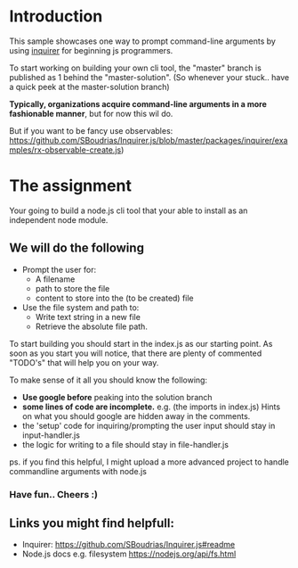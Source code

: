 # Introduction
This sample showcases one way to prompt command-line arguments by using 
[inquirer](https://www.npmjs.com/package/inquirer) for beginning js programmers.  

To start working on building your own cli tool, the "master" branch is published as 1 behind the "master-solution". (So whenever your stuck.. have a quick peek at the master-solution branch)

**Typically, organizations acquire command-line arguments in a more fashionable manner**, but for now this wil do.

But if you want to be fancy use observables: https://github.com/SBoudrias/Inquirer.js/blob/master/packages/inquirer/examples/rx-observable-create.js)

# The assignment

Your going to build a node.js cli tool that your able to install as an independent node module. 

## We will do the following

* Prompt the user for:
  * A filename 
  * path to store the file
  * content to store into the (to be created) file
* Use the file system and path to:
  * Write text string in a new file
  * Retrieve the absolute file path.

To start building you should start in the index.js as our starting point.
As soon as you start you will notice, that there are plenty of commented "TODO's" that will help you on your way. 

To make sense of it all you should know the following:
* **Use google before** peaking into the solution branch
* **some lines of code are incomplete.** e.g. (the imports in index.js) Hints on what you should google are hidden away in the comments.
* the 'setup' code for inquiring/prompting the user input should stay in input-handler.js
* the logic for writing to a file should stay in file-handler.js


ps. if you find this helpful, I might upload a more advanced project to handle commandline arguments with node.js 

### Have fun.. Cheers :)

## Links you might find helpfull:
* Inquirer: https://github.com/SBoudrias/Inquirer.js#readme
* Node.js docs e.g. filesystem https://nodejs.org/api/fs.html


